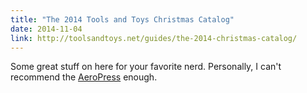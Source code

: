```yaml
---
title: "The 2014 Tools and Toys Christmas Catalog"
date: 2014-11-04
link: http://toolsandtoys.net/guides/the-2014-christmas-catalog/
---
```

 Some great stuff on here for your favorite nerd. Personally, I can't recommend the [AeroPress](http://toolsandtoys.net/guides/the-2014-christmas-catalog/#coffee) enough.
